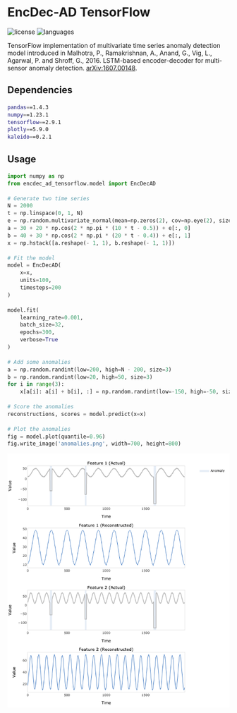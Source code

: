 # EncDec-AD TensorFlow

![license](https://img.shields.io/github/license/flaviagiammarino/encdec-ad-tensorflow)
![languages](https://img.shields.io/github/languages/top/flaviagiammarino/encdec-ad-tensorflow)

TensorFlow implementation of multivariate time series anomaly detection model introduced in Malhotra, P., Ramakrishnan, A.,
Anand, G., Vig, L., Agarwal, P. and Shroff, G., 2016. LSTM-based encoder-decoder for multi-sensor anomaly detection.
[arXiv:1607.00148](https://arxiv.org/abs/1607.00148).

## Dependencies
```bash
pandas==1.4.3
numpy==1.23.1
tensorflow==2.9.1
plotly==5.9.0
kaleido==0.2.1
```
## Usage
```python
import numpy as np
from encdec_ad_tensorflow.model import EncDecAD

# Generate two time series
N = 2000
t = np.linspace(0, 1, N)
e = np.random.multivariate_normal(mean=np.zeros(2), cov=np.eye(2), size=N)
a = 30 + 20 * np.cos(2 * np.pi * (10 * t - 0.5)) + e[:, 0]
b = 40 + 30 * np.cos(2 * np.pi * (20 * t - 0.4)) + e[:, 1]
x = np.hstack([a.reshape(- 1, 1), b.reshape(- 1, 1)])

# Fit the model
model = EncDecAD(
    x=x,
    units=100,
    timesteps=200
)

model.fit(
    learning_rate=0.001,
    batch_size=32,
    epochs=300,
    verbose=True
)

# Add some anomalies
a = np.random.randint(low=200, high=N - 200, size=3)
b = np.random.randint(low=20, high=50, size=3)
for i in range(3):
    x[a[i]: a[i] + b[i], :] = np.random.randint(low=-150, high=-50, size=2)

# Score the anomalies
reconstructions, scores = model.predict(x=x)

# Plot the anomalies
fig = model.plot(quantile=0.96)
fig.write_image('anomalies.png', width=700, height=800)
```
![anomalies](example/anomalies.png)